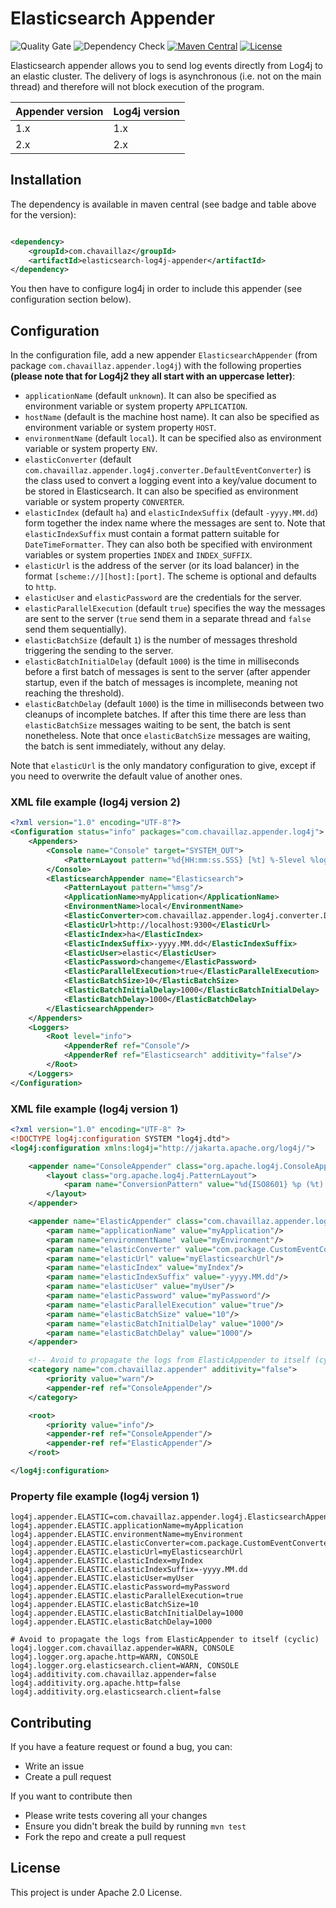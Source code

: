 # Elasticsearch Appender

![Quality Gate](https://github.com/chavaillaz/elasticsearch-log4j-appender/actions/workflows/sonarcloud.yml/badge.svg)
![Dependency Check](https://github.com/chavaillaz/elasticsearch-log4j-appender/actions/workflows/snyk.yml/badge.svg)
[![Maven Central](https://maven-badges.herokuapp.com/maven-central/com.chavaillaz/elasticsearch-log4j-appender/badge.svg)](https://maven-badges.herokuapp.com/maven-central/com.chavaillaz/elasticsearch-log4j-appender)
[![License](https://img.shields.io/badge/License-Apache%202.0-blue.svg)](https://opensource.org/licenses/Apache-2.0)

Elasticsearch appender allows you to send log events directly from Log4j to an elastic cluster. The delivery of logs is
asynchronous (i.e. not on the main thread) and therefore will not block execution of the program.

| Appender version | Log4j version |
|------------------|---------------|
| 1.x              | 1.x           |
| 2.x              | 2.x           |

## Installation

The dependency is available in maven central (see badge and table above for the version):

```xml

<dependency>
    <groupId>com.chavaillaz</groupId>
    <artifactId>elasticsearch-log4j-appender</artifactId>
</dependency>
```

You then have to configure log4j in order to include this appender (see configuration section below).

## Configuration

In the configuration file, add a new appender `ElasticsearchAppender` (from package `com.chavaillaz.appender.log4j`)
with the following properties **(please note that for Log4j2 they all start with an uppercase letter)**:

- `applicationName` (default `unknown`). It can also be specified as environment variable or system
  property `APPLICATION`.
- `hostName` (default is the machine host name). It can also be specified as environment variable or system
  property `HOST`.
- `environmentName` (default `local`). It can be specified also as environment variable or system property `ENV`.
- `elasticConverter` (default `com.chavaillaz.appender.log4j.converter.DefaultEventConverter`) is the class used to
  convert a logging event into a key/value document to be stored in Elasticsearch. It can also be specified as
  environment variable or system property `CONVERTER`.
- `elasticIndex` (default `ha`) and `elasticIndexSuffix` (default `-yyyy.MM.dd`) form together the index name where the
  messages are sent to. Note that `elasticIndexSuffix` must contain a format pattern suitable for `DateTimeFormatter`.
  They can also both be specified with environment variables or system properties `INDEX` and `INDEX_SUFFIX`.
- `elasticUrl` is the address of the server (or its load balancer) in the format `[scheme://][host]:[port]`. The scheme
  is optional and defaults to `http`.
- `elasticUser` and `elasticPassword` are the credentials for the server.
- `elasticParallelExecution` (default `true`) specifies the way the messages are sent to the server
  (`true` send them in a separate thread and `false` send them sequentially).
- `elasticBatchSize` (default `1`) is the number of messages threshold triggering the sending to the server.
- `elasticBatchInitialDelay` (default `1000`) is the time in milliseconds before a first batch of messages is sent to
  the server (after appender startup, even if the batch of messages is incomplete, meaning not reaching the threshold).
- `elasticBatchDelay` (default `1000`) is the time in milliseconds between two cleanups of incomplete batches. If after
  this time there are less than `elasticBatchSize` messages waiting to be sent, the batch is sent nonetheless. Note that
  once `elasticBatchSize` messages are waiting, the batch is sent immediately, without any delay.

Note that `elasticUrl` is the only mandatory configuration to give, except if you need to overwrite the default value of
another ones.

### XML file example (log4j version 2)

```xml
<?xml version="1.0" encoding="UTF-8"?>
<Configuration status="info" packages="com.chavaillaz.appender.log4j">
    <Appenders>
        <Console name="Console" target="SYSTEM_OUT">
            <PatternLayout pattern="%d{HH:mm:ss.SSS} [%t] %-5level %logger{36} - %msg%n"/>
        </Console>
        <ElasticsearchAppender name="Elasticsearch">
            <PatternLayout pattern="%msg"/>
            <ApplicationName>myApplication</ApplicationName>
            <EnvironmentName>local</EnvironmentName>
            <ElasticConverter>com.chavaillaz.appender.log4j.converter.DefaultEventConverter</ElasticConverter>
            <ElasticUrl>http://localhost:9300</ElasticUrl>
            <ElasticIndex>ha</ElasticIndex>
            <ElasticIndexSuffix>-yyyy.MM.dd</ElasticIndexSuffix>
            <ElasticUser>elastic</ElasticUser>
            <ElasticPassword>changeme</ElasticPassword>
            <ElasticParallelExecution>true</ElasticParallelExecution>
            <ElasticBatchSize>10</ElasticBatchSize>
            <ElasticBatchInitialDelay>1000</ElasticBatchInitialDelay>
            <ElasticBatchDelay>1000</ElasticBatchDelay>
        </ElasticsearchAppender>
    </Appenders>
    <Loggers>
        <Root level="info">
            <AppenderRef ref="Console"/>
            <AppenderRef ref="Elasticsearch" additivity="false"/>
        </Root>
    </Loggers>
</Configuration>
```

### XML file example (log4j version 1)

```xml
<?xml version="1.0" encoding="UTF-8" ?>
<!DOCTYPE log4j:configuration SYSTEM "log4j.dtd">
<log4j:configuration xmlns:log4j="http://jakarta.apache.org/log4j/">

    <appender name="ConsoleAppender" class="org.apache.log4j.ConsoleAppender">
        <layout class="org.apache.log4j.PatternLayout">
            <param name="ConversionPattern" value="%d{ISO8601} %p (%t) [%c{1}::%M] - %m%n"/>
        </layout>
    </appender>

    <appender name="ElasticAppender" class="com.chavaillaz.appender.log4j.ElasticsearchAppender">
        <param name="applicationName" value="myApplication"/>
        <param name="environmentName" value="myEnvironment"/>
        <param name="elasticConverter" value="com.package.CustomEventConverter"/>
        <param name="elasticUrl" value="myElasticsearchUrl"/>
        <param name="elasticIndex" value="myIndex"/>
        <param name="elasticIndexSuffix" value="-yyyy.MM.dd"/>
        <param name="elasticUser" value="myUser"/>
        <param name="elasticPassword" value="myPassword"/>
        <param name="elasticParallelExecution" value="true"/>
        <param name="elasticBatchSize" value="10"/>
        <param name="elasticBatchInitialDelay" value="1000"/>
        <param name="elasticBatchDelay" value="1000"/>
    </appender>

    <!-- Avoid to propagate the logs from ElasticAppender to itself (cyclic) -->
    <category name="com.chavaillaz.appender" additivity="false">
        <priority value="warn"/>
        <appender-ref ref="ConsoleAppender"/>
    </category>

    <root>
        <priority value="info"/>
        <appender-ref ref="ConsoleAppender"/>
        <appender-ref ref="ElasticAppender"/>
    </root>

</log4j:configuration>
```

### Property file example (log4j version 1)

```
log4j.appender.ELASTIC=com.chavaillaz.appender.log4j.ElasticsearchAppender
log4j.appender.ELASTIC.applicationName=myApplication
log4j.appender.ELASTIC.environmentName=myEnvironment
log4j.appender.ELASTIC.elasticConverter=com.package.CustomEventConverter
log4j.appender.ELASTIC.elasticUrl=myElasticsearchUrl
log4j.appender.ELASTIC.elasticIndex=myIndex
log4j.appender.ELASTIC.elasticIndexSuffix=-yyyy.MM.dd
log4j.appender.ELASTIC.elasticUser=myUser
log4j.appender.ELASTIC.elasticPassword=myPassword
log4j.appender.ELASTIC.elasticParallelExecution=true
log4j.appender.ELASTIC.elasticBatchSize=10
log4j.appender.ELASTIC.elasticBatchInitialDelay=1000
log4j.appender.ELASTIC.elasticBatchDelay=1000

# Avoid to propagate the logs from ElasticAppender to itself (cyclic)
log4j.logger.com.chavaillaz.appender=WARN, CONSOLE
log4j.logger.org.apache.http=WARN, CONSOLE
log4j.logger.org.elasticsearch.client=WARN, CONSOLE
log4j.additivity.com.chavaillaz.appender=false
log4j.additivity.org.apache.http=false
log4j.additivity.org.elasticsearch.client=false
```

## Contributing

If you have a feature request or found a bug, you can:

- Write an issue
- Create a pull request

If you want to contribute then

- Please write tests covering all your changes
- Ensure you didn't break the build by running `mvn test`
- Fork the repo and create a pull request

## License

This project is under Apache 2.0 License.